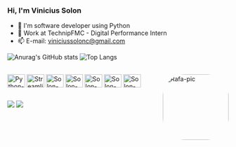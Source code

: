### Hi, I'm Vinicius Solon

- 🔭 I'm software developer using Python
- 🌱 Work at TechnipFMC - Digital Performance Intern
- 📫 E-mail: viniciussolonc@gmail.com


![Anurag's GitHub stats](https://github-readme-stats.vercel.app/api?username=ViniciusSolon&show_icons=true&theme=transparent)
![Top Langs](https://github-readme-stats.vercel.app/api/top-langs/?username=ViniciusSolon&layout=compact&theme=transparent)




<div style="display: inline_block"><br>
  <img align="center" alt="Python-Icon" height="30" width="40"  src="https://cdn.jsdelivr.net/gh/devicons/devicon/icons/python/python-original.svg" />
  <img align="center" alt="Streamlit-Icon" height="30" width="40"src="https://cdn.jsdelivr.net/gh/devicons/devicon/icons/streamlit/streamlit-original.svg" />
<img align="center" alt="Solon-JS" height="30" width="40" src="https://cdn.jsdelivr.net/gh/devicons/devicon/icons/flask/flask-original.svg" />
  <img align="center" alt="Solon-TS" height="30" width="40" src="https://cdn.jsdelivr.net/gh/devicons/devicon/icons/django/django.svg" />
           <img align="center" alt="Solon-Node" height="30" width="40" 
         src="https://cdn.jsdelivr.net/gh/devicons/devicon/icons/fastapi/fastapi-original.svg" />
    <img align="center" alt="Solon-PostgreSQL" height="30" width="40" 
           src="https://cdn.jsdelivr.net/gh/devicons/devicon/icons/postgresql/postgresql-original-wordmark.svg" />
          <img align="center" alt="Solon-Angular" height="30" width="40" 
          src="https://cdn.jsdelivr.net/gh/devicons/devicon/icons/angularjs/angularjs-original.svg" />



  <img align="right" alt="Rafa-pic" height="150" style="border-radius:50px;" src="https://i.pinimg.com/originals/b2/37/a4/b237a4ab051d6fe28e57792354c331f4.gif">
</div>

 ##

<div> 
  <a href = "mailto:viniciussolonc@gmail.com"><img src="https://img.shields.io/badge/-Gmail-%23333?style=for-the-badge&logo=gmail&logoColor=white" target="_blank"></a>
  <a href="https://www.linkedin.com/in/viniciussolon" target="_blank"><img src="https://img.shields.io/badge/-LinkedIn-%230077B5?style=for-the-badge&logo=linkedin&logoColor=white" target="_blank"></a>
          


